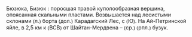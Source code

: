 ---
---

Бюзюка, Бизюк
: поросшая травой куполообразная вершина, опоясанная скальными пластами. Возвышается над лесистыми склонами ⦅л.⦆ борта ⦅дол.⦆ Карадагский Лес, с ⦅Ю⦆. На Ай-Петринской яйле, в 2,5 км к ⦅ВСВ⦆ от Шайтан-Мердвена – ⦅ср.⦆ ⦅рпл.⦆ бузук.
